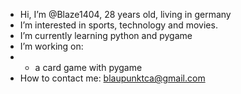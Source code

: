- Hi, I’m @Blaze1404, 28 years old, living in germany
- I’m interested in sports, technology and movies.
- I’m currently learning python and pygame
- I’m working on:
-  - a card game with pygame
- How to contact me: blaupunktca@gmail.com

<!---
Blaze1404/Blaze1404 is a ✨ special ✨ repository because its `README.md` (this file) appears on your GitHub profile.
You can click the Preview link to take a look at your changes.
--->

